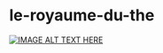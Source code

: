 # le-royaume-du-the

[![IMAGE ALT TEXT HERE](https://img.youtube.com/vi/YOUTUBE_VIDEO_ID_HERE/0.jpg)](https://www.youtube.com/watch?v=rSQdCrlaSKM)

